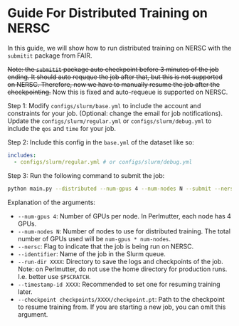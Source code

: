 # Guide For Distributed Training on NERSC

In this guide, we will show how to run distributed training on NERSC with the `submitit` package from FAIR.

~~Note: the `submitit` package auto checkpoint before 3 minutes of the job ending. It should auto requque the job after that, but this is not supported on NERSC. Therefore, now we have to manually resume the job after the checkpointing.~~ Now this is fixed and auto-requeue is supported on NERSC.

Step 1: Modify `configs/slurm/base.yml` to include the account and constraints for your job. (Optional: change the email for job notifications). Update the `configs/slurm/regular.yml` or `configs/slurm/debug.yml` to include the `qos` and `time` for your job.

Step 2: Include this config in the `base.yml` of the dataset like so:
```yaml
includes:
  - configs/slurm/regular.yml # or configs/slurm/debug.yml
```

Step 3: Run the following command to submit the job:
```bash
python main.py --distributed --num-gpus 4 --num-nodes N --submit --nersc --mode train --config-yml EXP_CONFIG_PATH --identifier NAME_OF_JOB --run-dir XXXX --timestamp-id XXXX --checkpoint checkpoints/XXXX/checkpoint.pt
```

Explanation of the arguments:
- `--num-gpus 4`: Number of GPUs per node. In Perlmutter, each node has 4 GPUs.
- `--num-nodes N`: Number of nodes to use for distributed training. The total number of GPUs used will be `num-gpus * num-nodes`.
- `--nersc`: Flag to indicate that the job is being run on NERSC.
- `--identifier`: Name of the job in the Slurm queue.
- `--run-dir XXXX`: Directory to save the logs and checkpoints of the job. Note: on Perlmutter, do not use the home directory for production runs. I.e. better use `$PSCRATCH`.
- `--timestamp-id XXXX`: Recommended to set one for resuming training later.
- `--checkpoint checkpoints/XXXX/checkpoint.pt`: Path to the checkpoint to resume training from. If you are starting a new job, you can omit this argument.
